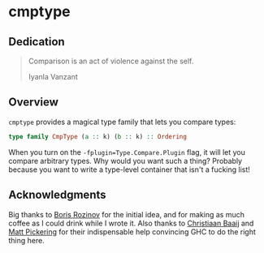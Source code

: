 # cmptype

## Dedication

> Comparison is an act of violence against the self.
>
> Iyanla Vanzant


## Overview

`cmptype` provides a magical type family that lets you compare types:

```haskell
type family CmpType (a :: k) (b :: k) :: Ordering
```

When you turn on the `-fplugin=Type.Compare.Plugin` flag, it will let you
compare arbitrary types. Why would you want such a thing? Probably because you
want to write a type-level container that isn't a fucking list!


## Acknowledgments

Big thanks to [Boris Rozinov][oofp] for the initial idea, and for making as much
coffee as I could drink while I wrote it. Also thanks to [Christiaan
Baaij][chistiaanb] and [Matt Pickering][mpickering] for their indispensable help
convincing GHC to do the right thing here.

[oofp]: https://github.com/oofp
[chistiaanb]: https://christiaanb.github.io/
[mpickering]: http://mpickering.github.io/

